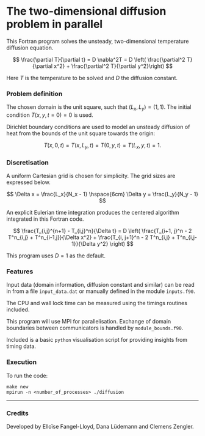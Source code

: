 


# The two-dimensional diffusion problem in parallel

This Fortran program solves the unsteady, two-dimensional temperature diffusion equation.

$$ 
\frac{\partial T}{\partial t} = D \nabla^2T = D \left(  \frac{\partial^2 T}{\partial x^2} + \frac{\partial^2 T}{\partial y^2}\right) 
$$

Here *T* is the temperature to be solved and *D* the diffusion constant. 


### Problem definition

The chosen domain is the unit square, such that $(L_x, L_y) = (1, 1)$. The initial condition $T(x, y, t=0) = 0$ is used. 

Dirichlet boundary conditions are used to model an unsteady diffusion of heat from the bounds of the unit square towards the origin:

$$
T(x, 0, t) = T(x, L_y, t) = T(0, y, t) = T(L_x, y, t) = 1.
$$



### Discretisation 

A uniform Cartesian grid is chosen for simplicity. The grid sizes are expressed below. 

$$
\Delta x = \frac{L_x}{N_x - 1} \hspace{6cm} \Delta y = \frac{L_y}{N_y - 1}
$$

An explicit Eulerian time integration produces the centered algorithm integrated in this Fortran code. 

$$
\frac{T_{i,j}^{n+1} - T_{i,j}^n}{\Delta t} = D \left( \frac{T_{i+1, j}^n - 2 T^n_{i,j} + T^n_{i-1,j}}{\Delta x^2} + \frac{T_{i, j+1}^n - 2 T^n_{i,j} + T^n_{i,j-1}}{\Delta y^2} \right)
$$

This program uses $D = 1$ as the default.



### Features

Input data (domain information, diffusion constant and similar) can be read in from a file `input_data.dat` or manually defined in the module `inputs.f90`. 

The CPU and wall lock time can be measured using the timings routines included. 

This program will use MPI for parallelisation. Exchange of domain boundaries between communicators is handled by `module_bounds.f90`. 

Included is a basic `python` visualisation script for providing insights from timing data.



### Execution 

To run the code: 

```
make new
mpirun -n <number_of_processes> ./diffusion
```

***

### Credits 

Developed by Elloïse Fangel-Lloyd, Dana Lüdemann and Clemens Zengler. 


